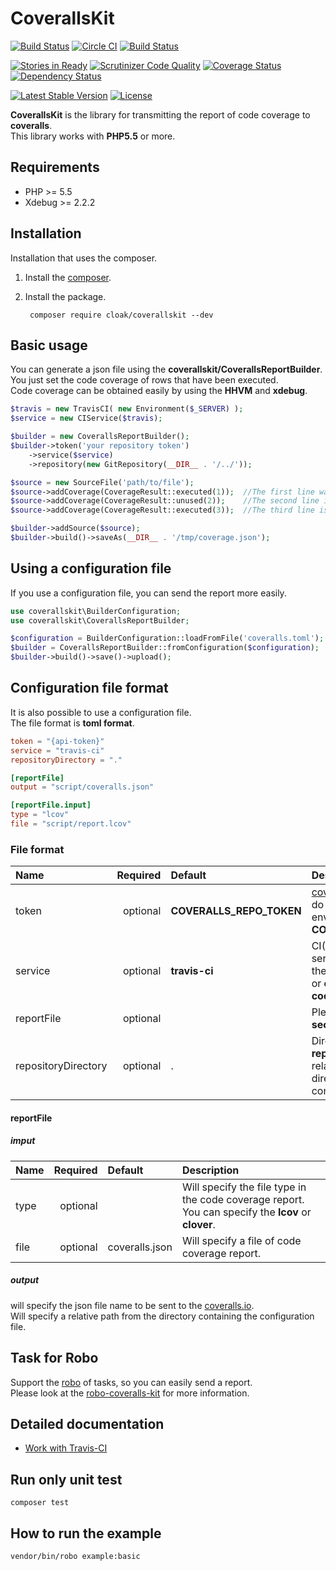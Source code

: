 CoverallsKit====================================[![Build Status](https://travis-ci.org/cloak-php/coveralls-kit.svg?branch=master)](https://travis-ci.org/cloak-php/coveralls-kit)[![Circle CI](https://circleci.com/gh/cloak-php/coveralls-kit.svg?style=svg)](https://circleci.com/gh/cloak-php/coveralls-kit)[![Build Status](https://codeship.com/projects/af9497a0-70ab-0132-4b61-227a26fe7ed7/status?branch=master)](https://codeship.com/projects/54536)[![Stories in Ready](https://badge.waffle.io/cloak-php/coveralls-kit.png?label=ready&title=Ready)](https://waffle.io/cloak-php/coveralls-kit)[![Scrutinizer Code Quality](https://scrutinizer-ci.com/g/cloak-php/coveralls-kit/badges/quality-score.png?b=master)](https://scrutinizer-ci.com/g/cloak-php/coveralls-kit/?branch=master)[![Coverage Status](https://coveralls.io/repos/cloak-php/coveralls-kit/badge.png)](https://coveralls.io/r/cloak-php/coveralls-kit)[![Dependency Status](https://www.versioneye.com/user/projects/53fd5949f4df154965000002/badge.svg?style=flat)](https://www.versioneye.com/user/projects/53fd5949f4df154965000002)[![Latest Stable Version](https://poser.pugx.org/cloak/coverallskit/v/stable.svg)](https://packagist.org/packages/cloak/coverallskit) [![License](https://poser.pugx.org/cloak/coverallskit/license.svg)](https://packagist.org/packages/cloak/coverallskit)**CoverallsKit** is the library for transmitting the report of code coverage to **coveralls**.  This library works with **PHP5.5** or more.Requirements------------------------------------* PHP >= 5.5* Xdebug >= 2.2.2Installation------------------------------------Installation that uses the composer.1. Install the [composer](https://getcomposer.org/).2. Install the package.		composer require cloak/coverallskit --devBasic usage------------------------------------You can generate a json file using the **coverallskit/CoverallsReportBuilder**.  You just set the code coverage of rows that have been executed.  Code coverage can be obtained easily by using the **HHVM** and **xdebug**.```php$travis = new TravisCI( new Environment($_SERVER) );$service = new CIService($travis);$builder = new CoverallsReportBuilder();$builder->token('your repository token')	->service($service)	->repository(new GitRepository(__DIR__ . '/../'));$source = new SourceFile('path/to/file');$source->addCoverage(CoverageResult::executed(1));	//The first line was executed$source->addCoverage(CoverageResult::unused(2));	//The second line is not executed$source->addCoverage(CoverageResult::executed(3));	//The third line is executed$builder->addSource($source);$builder->build()->saveAs(__DIR__ . '/tmp/coverage.json');```Using a configuration file-----------------------------------If you use a configuration file, you can send the report more easily.```phpuse coverallskit\BuilderConfiguration;use coverallskit\CoverallsReportBuilder;$configuration = BuilderConfiguration::loadFromFile('coveralls.toml');$builder = CoverallsReportBuilder::fromConfiguration($configuration);$builder->build()->save()->upload();```Configuration file format-----------------------------------It is also possible to use a configuration file.  The file format is **toml format**.```tomltoken = "{api-token}"service = "travis-ci"repositoryDirectory = "."[reportFile]output = "script/coveralls.json"[reportFile.input]type = "lcov"file = "script/report.lcov"```### File format| Name                | Required    | Default        | Description                                       ||:--------------------|------------:|:---------------|:--------------------------------------------------|| token               | optional    | **COVERALLS_REPO_TOKEN** | [coveralls.io](https://coveralls.io/docs/api) api token.  If you do not specify, use the environment variable **COVERALLS_REPO_TOKEN**.                          || service             | optional    | **travis-ci** | CI(Continuous Integration) service name. You can use the **travis-ci** or **travis-pro** or **circle-ci** or **drone.io** or **codeship** || reportFile          | optional    |               | Please look at the **reportFile section**. || repositoryDirectory | optional    | . | Directory path of the **git repository**.  Will specify a relative path from the directory containing the configuration file. |#### reportFile##### imput| Name                | Required    | Default        | Description                                       ||:--------------------|------------:|:---------------|:--------------------------------------------------|| type                | optional    |                | Will specify the file type in the code coverage report.  You can specify the **lcov** or **clover**. || file                | optional    | coveralls.json | Will specify a file of code coverage report. |##### outputwill specify the json file name to be sent to the [coveralls.io](https://coveralls.io/docs/api).  Will specify a relative path from the directory containing the configuration file.Task for Robo---------------------------------------------------------------------------------Support the [robo](https://github.com/Codegyre/Robo) of tasks, so you can easily send a report.  Please look at the [robo-coveralls-kit](https://github.com/cloak-php/robo-coveralls-kit) for more information.Detailed documentation-----------------------------------* [Work with Travis-CI](docs/travis-ci.md)Run only unit test------------------------------------	composer testHow to run the example------------------------------------	vendor/bin/robo example:basic